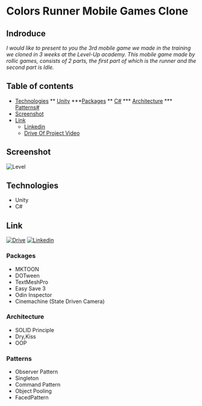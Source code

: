 # Colors Runner Mobile Games Clone

## Indroduce
*I would like to present to you the 3rd mobile game we made in the training we cloned in 3 weeks at the Level-Up academy.*
*This mobile game made by rollic games, consists of 2 parts, the first part of which is the runner and the second part is Idle.*

## Table of contents
* [Technologies](#technologies)
      ** [Unity](#Unity)
            ***[Packages](#Packages)
      ** [C#](#C#)
            *** [Architecture](#Architecture)
            *** [Patterns#](#Patterns#)
* [Screenshot](#Screenshot)
* [Link](#Link)
    * [Linkedin](#Link)
    * [Drive Of Project Video](#Link)

## Screenshot
![Level](https://user-images.githubusercontent.com/77567437/204904469-62e7686b-bdc1-4525-aa2e-d387f7505a65.PNG)

## Technologies
* Unity
* C#

## Link

[![Drive](https://user-images.githubusercontent.com/77567437/204913666-f3d025e6-bf76-4c43-8d68-ed8869f79016.png)][1]         [![Linkedin](https://user-images.githubusercontent.com/77567437/204914179-e4bdb56f-6a88-4db3-88c2-c9df092f2184.png)][2]

[1]: https://drive.google.com/file/d/1rl4lMNfRFgrpVs83NuJPJslvLNP6956G/view?usp=share_link

[2]: https://www.linkedin.com/in/%C3%B6mer-sami-ya%C4%9Fmur-6b64b018b/


### Packages
- MKTOON
- DOTween
- TextMeshPro
- Easy Save 3
- Odin Inspector
- Cinemachine (State Driven Camera)

### Architecture
- SOLID Principle
- Dry,Kiss
- OOP

### Patterns
- Observer Pattern
- Singleton
- Command Pattern
- Object Pooling
- FacedPattern







